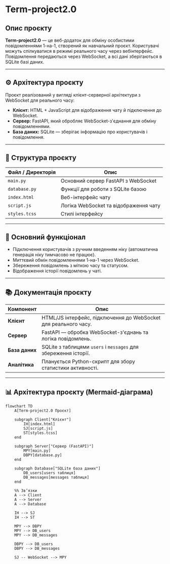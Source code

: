 # Term-project2.0

## Опис проєкту

**Term-project2.0** — це веб-додаток для обміну особистими повідомленнями 1-на-1, створений як навчальний проєкт. Користувачі можуть спілкуватися в режимі реального часу через вебінтерфейс. Повідомлення передаються через WebSocket, а всі дані зберігаються в SQLite базі даних.

---

## ⚙️ Архітектура проєкту

Проєкт реалізований у вигляді клієнт-серверної архітектури з WebSocket для реального часу:

- **Клієнт:** HTML + JavaScript для відображення чату й підключення до WebSocket.
- **Сервер:** FastAPI, який обробляє WebSocket-з'єднання для обміну повідомленнями.
- **База даних:** SQLite — зберігає інформацію про користувачів і повідомлення.

---

## 🧩 Структура проєкту

| Файл / Директорія | Опис                                   |
|------------------|---------------------------------------|
| `main.py`        | Основний сервер FastAPI з WebSocket   |
| `database.py`    | Функції для роботи з SQLite базою     |
| `index.html`     | Веб-інтерфейс чату                    |
| `script.js`      | Логіка WebSocket та відображення чату |
| `styles.tcss`    | Стилі інтерфейсу                      |

---

## 🔄 Основний функціонал

- Підключення користувачів з ручним введенням ніку (автоматична генерація ніку тимчасово не працює).
- Миттєвий обмін повідомленнями 1-на-1 через WebSocket.
- Збереження повідомлень з міткою часу та статусом.
- Відображення історії повідомлень у чаті.

---

## 📚 Документація проєкту

| Компонент | Опис                                                    |
|-----------|---------------------------------------------------------|
| **Клієнт** | HTML/JS інтерфейс, підключення до WebSocket для реального часу. |
| **Сервер** | FastAPI — обробка WebSocket-з'єднань та логіка повідомлень.      |
| **База даних** | SQLite з таблицями `users` і `messages` для збереження історії. |
| **Аналітика** | Планується Python-скрипт для збору статистики активності.     |

---

## 📊 Архітектура проєкту (Mermaid-діаграма)

```mermaid
flowchart TD
    A[Term-project2.0 Проєкт]

    subgraph Client["Клієнт"]
        IH[index.html]
        SJ[script.js]
        ST[styles.tcss]
    end

    subgraph Server["Сервер (FastAPI)"]
        MPY[main.py]
        DBPY[database.py]
    end

    subgraph Database["SQLite база даних"]
        DB_users[users таблиця]
        DB_messages[messages таблиця]
    end

    %% Зв’язки
    A --> Client
    A --> Server
    A --> Database

    IH --> SJ
    IH --> ST

    MPY --> DBPY
    MPY --> DB_users
    MPY --> DB_messages

    DBPY --> DB_users
    DBPY --> DB_messages

    SJ -- WebSocket --> MPY
```

